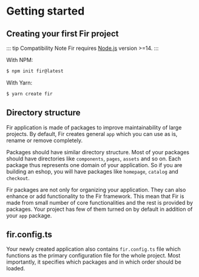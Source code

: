 # Getting started

## Creating your first Fir project

::: tip Compatibility Note
Fir requires [Node.js](https://nodejs.org/en/) version >=14.
:::

With NPM:

```bash
$ npm init fir@latest
```

With Yarn:

```bash
$ yarn create fir
```

## Directory structure

Fir application is made of packages to improve maintainability of large projects. By default, Fir creates general `app` which you can use as is, rename or remove completely.

Packages should have similar directory structure. Most of your packages should have directories like `components`, `pages`, `assets` and so on. Each package thus represents one domain of your application. So if you are building an eshop, you will have packages like `homepage`, `catalog` and `checkout`.

Fir packages are not only for organizing your application. They can also enhance or add functionality to the Fir framework. This mean that Fir is made from small number of core functionalities and the rest is provided by packages. Your project has few of them turned on by default in addition of your `app` package.

## fir.config.ts

Your newly created application also contains `fir.config.ts` file which functions as the primary configuration file for the whole project. Most importantly, it specifies which packages and in which order should be loaded.
